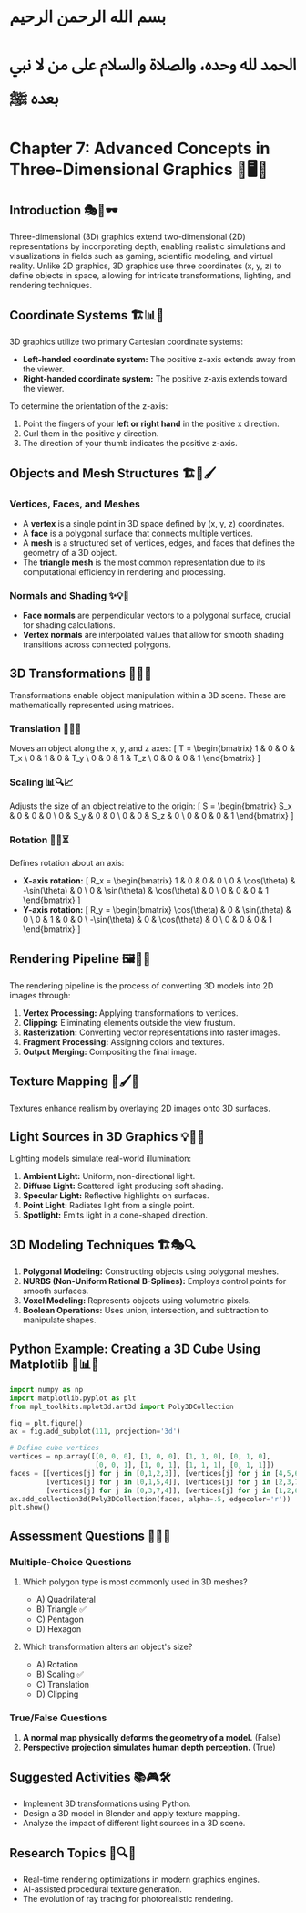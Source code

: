 # بسم الله الرحمن الرحيم
# الحمد لله وحده، والصلاة والسلام على من لا نبي بعده ﷺ


# Chapter 7: Advanced Concepts in Three-Dimensional Graphics 🎨🖥️🔺

## Introduction 🎭📐🕶️
Three-dimensional (3D) graphics extend two-dimensional (2D) representations by incorporating depth, enabling realistic simulations and visualizations in fields such as gaming, scientific modeling, and virtual reality. Unlike 2D graphics, 3D graphics use three coordinates (x, y, z) to define objects in space, allowing for intricate transformations, lighting, and rendering techniques.

## Coordinate Systems 🏗️📊🧭
3D graphics utilize two primary Cartesian coordinate systems:
- **Left-handed coordinate system:** The positive z-axis extends away from the viewer.
- **Right-handed coordinate system:** The positive z-axis extends toward the viewer.

To determine the orientation of the z-axis:
1. Point the fingers of your **left or right hand** in the positive x direction.
2. Curl them in the positive y direction.
3. The direction of your thumb indicates the positive z-axis.

## Objects and Mesh Structures 🏗️🧩🖌️
### **Vertices, Faces, and Meshes**
- A **vertex** is a single point in 3D space defined by (x, y, z) coordinates.
- A **face** is a polygonal surface that connects multiple vertices.
- A **mesh** is a structured set of vertices, edges, and faces that defines the geometry of a 3D object.
- The **triangle mesh** is the most common representation due to its computational efficiency in rendering and processing.

### **Normals and Shading** ✨💡🔦
- **Face normals** are perpendicular vectors to a polygonal surface, crucial for shading calculations.
- **Vertex normals** are interpolated values that allow for smooth shading transitions across connected polygons.

## 3D Transformations 🔄📍🌀
Transformations enable object manipulation within a 3D scene. These are mathematically represented using matrices.

### **Translation** 📌📏🔼
Moves an object along the x, y, and z axes:
\[ T = \begin{bmatrix} 1 & 0 & 0 & T_x \\ 0 & 1 & 0 & T_y \\ 0 & 0 & 1 & T_z \\ 0 & 0 & 0 & 1 \end{bmatrix} \]

### **Scaling** 📊🔍📈
Adjusts the size of an object relative to the origin:
\[ S = \begin{bmatrix} S_x & 0 & 0 & 0 \\ 0 & S_y & 0 & 0 \\ 0 & 0 & S_z & 0 \\ 0 & 0 & 0 & 1 \end{bmatrix} \]

### **Rotation** 🔁🔄⏳
Defines rotation about an axis:
- **X-axis rotation:**
  \[ R_x = \begin{bmatrix} 1 & 0 & 0 & 0 \\ 0 & \cos(\theta) & -\sin(\theta) & 0 \\ 0 & \sin(\theta) & \cos(\theta) & 0 \\ 0 & 0 & 0 & 1 \end{bmatrix} \]
- **Y-axis rotation:**
  \[ R_y = \begin{bmatrix} \cos(\theta) & 0 & \sin(\theta) & 0 \\ 0 & 1 & 0 & 0 \\ -\sin(\theta) & 0 & \cos(\theta) & 0 \\ 0 & 0 & 0 & 1 \end{bmatrix} \]

## Rendering Pipeline 🖼️🚀🔲
The rendering pipeline is the process of converting 3D models into 2D images through:
1. **Vertex Processing:** Applying transformations to vertices.
2. **Clipping:** Eliminating elements outside the view frustum.
3. **Rasterization:** Converting vector representations into raster images.
4. **Fragment Processing:** Assigning colors and textures.
5. **Output Merging:** Compositing the final image.

## Texture Mapping 🎨🖌️🧩
Textures enhance realism by overlaying 2D images onto 3D surfaces.

## Light Sources in 3D Graphics 💡🔦🌟
Lighting models simulate real-world illumination:
1. **Ambient Light:** Uniform, non-directional light.
2. **Diffuse Light:** Scattered light producing soft shading.
3. **Specular Light:** Reflective highlights on surfaces.
4. **Point Light:** Radiates light from a single point.
5. **Spotlight:** Emits light in a cone-shaped direction.

## 3D Modeling Techniques 🏗️🎭🔍
1. **Polygonal Modeling:** Constructing objects using polygonal meshes.
2. **NURBS (Non-Uniform Rational B-Splines):** Employs control points for smooth surfaces.
3. **Voxel Modeling:** Represents objects using volumetric pixels.
4. **Boolean Operations:** Uses union, intersection, and subtraction to manipulate shapes.

## Python Example: Creating a 3D Cube Using Matplotlib 🐍📊🎲
```python
import numpy as np
import matplotlib.pyplot as plt
from mpl_toolkits.mplot3d.art3d import Poly3DCollection

fig = plt.figure()
ax = fig.add_subplot(111, projection='3d')

# Define cube vertices
vertices = np.array([[0, 0, 0], [1, 0, 0], [1, 1, 0], [0, 1, 0],
                     [0, 0, 1], [1, 0, 1], [1, 1, 1], [0, 1, 1]])
faces = [[vertices[j] for j in [0,1,2,3]], [vertices[j] for j in [4,5,6,7]],
         [vertices[j] for j in [0,1,5,4]], [vertices[j] for j in [2,3,7,6]],
         [vertices[j] for j in [0,3,7,4]], [vertices[j] for j in [1,2,6,5]]]
ax.add_collection3d(Poly3DCollection(faces, alpha=.5, edgecolor='r'))
plt.show()
```

## Assessment Questions 🎯📜🧐
### **Multiple-Choice Questions**
1. Which polygon type is most commonly used in 3D meshes?
   - A) Quadrilateral
   - B) Triangle ✅
   - C) Pentagon
   - D) Hexagon

2. Which transformation alters an object's size?
   - A) Rotation
   - B) Scaling ✅
   - C) Translation
   - D) Clipping

### **True/False Questions**
1. **A normal map physically deforms the geometry of a model.** (False)
2. **Perspective projection simulates human depth perception.** (True)

## Suggested Activities 📚🎮🛠️
- Implement 3D transformations using Python.
- Design a 3D model in Blender and apply texture mapping.
- Analyze the impact of different light sources in a 3D scene.

## Research Topics 📖🔍🧠
- Real-time rendering optimizations in modern graphics engines.
- AI-assisted procedural texture generation.
- The evolution of ray tracing for photorealistic rendering.

